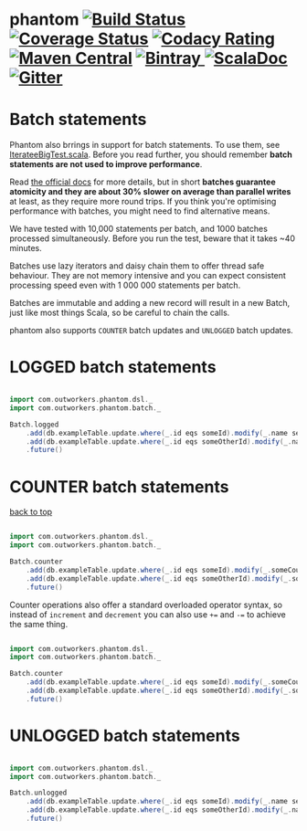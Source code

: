 phantom
[![Build Status](https://travis-ci.org/outworkers/phantom.svg?branch=develop)](https://travis-ci.org/outworkers/phantom?branch=develop) [![Coverage Status](https://coveralls.io/repos/github/outworkers/phantom/badge.svg?branch=develop)](https://coveralls.io/github/outworkers/phantom?branch=develop)  [![Codacy Rating](https://api.codacy.com/project/badge/grade/25bee222a7d142ff8151e6ceb39151b4)](https://www.codacy.com/app/flavian/phantom_2) [![Maven Central](https://maven-badges.herokuapp.com/maven-central/com.outworkers/phantom-dsl_2.11/badge.svg)](https://maven-badges.herokuapp.com/maven-central/com.outworkers/phantom-dsl_2.11) [![Bintray](https://api.bintray.com/packages/outworkers/oss-releases/phantom-dsl/images/download.svg) ](https://bintray.com/outworkers/oss-releases/phantom-dsl/_latestVersion) [![ScalaDoc](http://javadoc-badge.appspot.com/com.outworkers/phantom-dsl_2.11.svg?label=scaladoc)](http://javadoc-badge.appspot.com/com.outworkers/phantom-dsl_2.11) [![Gitter](https://badges.gitter.im/Join%20Chat.svg)](https://gitter.im/outworkers/phantom?utm_source=badge&utm_medium=badge&utm_campaign=pr-badge&utm_content=badge)
===============================================================================================================================================================================================================================================================================================================================================================================================================================================================================================================================================================================================================================================================================================================================================================================================================================================================================================================================================================================================================================================================================================================
<a id="batch-statements">Batch statements</a>
=============================================

Phantom also brrings in support for batch statements. To use them, see [IterateeBigTest.scala](https://github.com/outworkers/phantom/blob/develop/phantom-dsl/src/test/scala/com/outworkers/phantom/builder/query/db/iteratee/IterateeBigReadPerformanceTest.scala). Before you read further, you should remember **batch statements are not used to improve performance**.

Read [the official docs](http://docs.datastax.com/en/cql/3.1/cql/cql_reference/batch_r.html) for more details, but in short **batches guarantee atomicity and they are about 30% slower on average than parallel writes** at least, as they require more round trips. If you think you're optimising performance with batches, you might need to find alternative means.

We have tested with 10,000 statements per batch, and 1000 batches processed simultaneously. Before you run the test, beware that it takes ~40 minutes.

Batches use lazy iterators and daisy chain them to offer thread safe behaviour. They are not memory intensive and you can expect consistent processing speed even with 1 000 000 statements per batch.

Batches are immutable and adding a new record will result in a new Batch, just like most things Scala, so be careful to chain the calls.

phantom also supports `COUNTER` batch updates and `UNLOGGED` batch updates.


<a id="logged-batch-statements">LOGGED batch statements</a>
===========================================================

```scala

import com.outworkers.phantom.dsl._
import com.outworkers.phantom.batch._

Batch.logged
    .add(db.exampleTable.update.where(_.id eqs someId).modify(_.name setTo "blabla"))
    .add(db.exampleTable.update.where(_.id eqs someOtherId).modify(_.name setTo "blabla2"))
    .future()

```

<a id="counter-batch-statements">COUNTER batch statements</a>
============================================================
<a href="#table-of-contents">back to top</a>

```scala

import com.outworkers.phantom.dsl._
import com.outworkers.phantom.batch._

Batch.counter
    .add(db.exampleTable.update.where(_.id eqs someId).modify(_.someCounter increment 500L))
    .add(db.exampleTable.update.where(_.id eqs someOtherId).modify(_.someCounter decrement 300L))
    .future()
```

Counter operations also offer a standard overloaded operator syntax, so instead of `increment` and `decrement`
you can also use `+=` and `-=` to achieve the same thing.

```scala

import com.outworkers.phantom.dsl._
import com.outworkers.phantom.batch._

Batch.counter
    .add(db.exampleTable.update.where(_.id eqs someId).modify(_.someCounter += 500L))
    .add(db.exampleTable.update.where(_.id eqs someOtherId).modify(_.someCounter _= 300L))
    .future()
```

<a id="unlogged-batch-statements">UNLOGGED batch statements</a>
============================================================

```scala

import com.outworkers.phantom.dsl._
import com.outworkers.phantom.batch._

Batch.unlogged
    .add(db.exampleTable.update.where(_.id eqs someId).modify(_.name setTo "blabla"))
    .add(db.exampleTable.update.where(_.id eqs someOtherId).modify(_.name setTo "blabla2"))
    .future()

```
